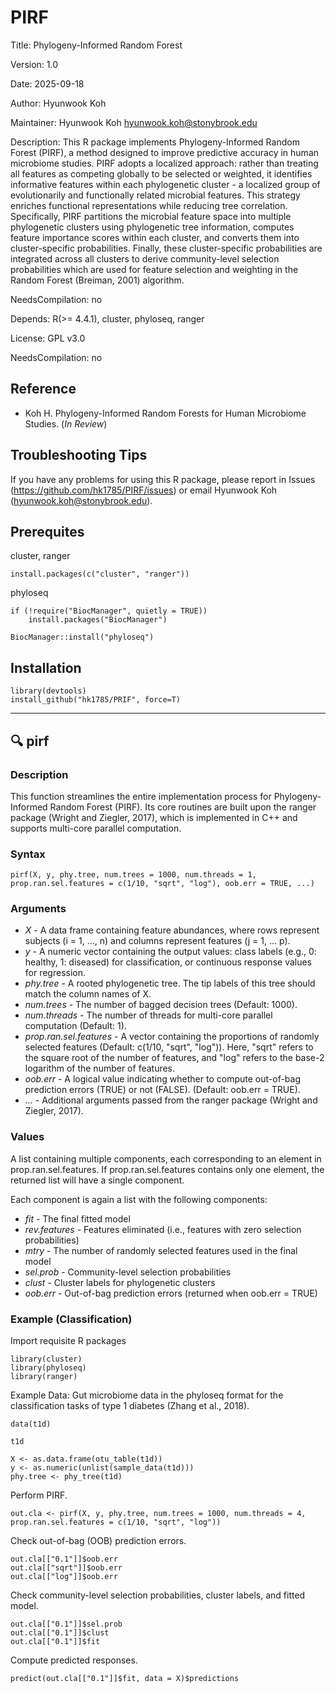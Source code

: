 # PIRF

Title: Phylogeny-Informed Random Forest

Version: 1.0

Date: 2025-09-18

Author: Hyunwook Koh

Maintainer: Hyunwook Koh <hyunwook.koh@stonybrook.edu>

Description: This R package implements Phylogeny-Informed Random Forest (PIRF), a method designed to improve predictive accuracy in human microbiome studies. PIRF adopts a localized approach: rather than treating all features as competing globally to be selected or weighted, it identifies informative features within each phylogenetic cluster - a localized group of evolutionarily and functionally related microbial features. This strategy enriches functional representations while reducing tree correlation. Specifically, PIRF partitions the microbial feature space into multiple phylogenetic clusters using phylogenetic tree information, computes feature importance scores within each cluster, and converts them into cluster-specific probabilities. Finally, these cluster-specific probabilities are integrated across all clusters to derive community-level selection probabilities which are used for feature selection and weighting in the Random Forest (Breiman, 2001) algorithm.

NeedsCompilation: no

Depends: R(>= 4.4.1), cluster, phyloseq, ranger

License: GPL v3.0

NeedsCompilation: no

## Reference

* Koh H. Phylogeny-Informed Random Forests for Human Microbiome Studies. (_In Review_)


## Troubleshooting Tips

If you have any problems for using this R package, please report in Issues (https://github.com/hk1785/PIRF/issues) or email Hyunwook Koh (hyunwook.koh@stonybrook.edu).

## Prerequites

cluster, ranger
```
install.packages(c("cluster", "ranger"))
```
phyloseq
```
if (!require("BiocManager", quietly = TRUE))
    install.packages("BiocManager")

BiocManager::install("phyloseq")
```

## Installation

```
library(devtools)
install_github("hk1785/PRIF", force=T)
```

---------------------------------------------------------------------------------------------------------------------------------------

## :mag: pirf

### Description
This function streamlines the entire implementation process for Phylogeny-Informed Random Forest (PIRF). Its core routines are built upon the ranger package (Wright and Ziegler, 2017), which is implemented in C++ and supports multi-core parallel computation.

### Syntax
```
pirf(X, y, phy.tree, num.trees = 1000, num.threads = 1, prop.ran.sel.features = c(1/10, "sqrt", "log"), oob.err = TRUE, ...)
```

### Arguments
* _X_ - A data frame containing feature abundances, where rows represent subjects (i = 1, ..., n) and columns represent features (j = 1, ... p).
* _y_ - A numeric vector containing the output values: class labels (e.g., 0: healthy, 1: diseased) for classification, or continuous response values for regression.
* _phy.tree_ - A rooted phylogenetic tree. The tip labels of this tree should match the column names of X.
* _num.trees_ - The number of bagged decision trees (Default: 1000).
* _num.threads_ - The number of threads for multi-core parallel computation (Default: 1).
* _prop.ran.sel.features_ - A vector containing the proportions of randomly selected features (Default: c(1/10, "sqrt", "log")). Here, "sqrt" refers to the square root of the number of features, and "log" refers to the base-2 logarithm of the number of features.
* _oob.err_ - A logical value indicating whether to compute out-of-bag prediction errors (TRUE) or not (FALSE). (Default: oob.err = TRUE).
* _..._ - Additional arguments passed from the ranger package (Wright and Ziegler, 2017).

### Values
A list containing multiple components, each corresponding to an element in prop.ran.sel.features. If prop.ran.sel.features contains only one element, the returned list will have a single component.

Each component is again a list with the following components: 
* _fit_ - The final fitted model
* _rev.features_ - Features eliminated (i.e., features with zero selection probabilities)
* _mtry_ - The number of randomly selected features used in the final model
* _sel.prob_ - Community-level selection probabilities
* _clust_ - Cluster labels for phylogenetic clusters
* _oob.err_ - Out-of-bag prediction errors (returned when oob.err = TRUE)

### Example (Classification)
Import requisite R packages
```
library(cluster)
library(phyloseq)
library(ranger)
```
Example Data: Gut microbiome data in the phyloseq format for the classification tasks of type 1 diabetes (Zhang et al., 2018).
```
data(t1d)

t1d

X <- as.data.frame(otu_table(t1d))
y <- as.numeric(unlist(sample_data(t1d)))
phy.tree <- phy_tree(t1d)
```
Perform PIRF.
```
out.cla <- pirf(X, y, phy.tree, num.trees = 1000, num.threads = 4, prop.ran.sel.features = c(1/10, "sqrt", "log"))
```
Check out-of-bag (OOB) prediction errors.
```
out.cla[["0.1"]]$oob.err
out.cla[["sqrt"]]$oob.err
out.cla[["log"]]$oob.err
```
Check community-level selection probabilities, cluster labels, and fitted model.
```
out.cla[["0.1"]]$sel.prob
out.cla[["0.1"]]$clust
out.cla[["0.1"]]$fit
```
Compute predicted responses.
```
predict(out.cla[["0.1"]]$fit, data = X)$predictions


